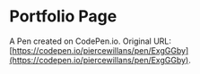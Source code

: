 # Portfolio Page

A Pen created on CodePen.io. Original URL: [https://codepen.io/piercewillans/pen/ExgGGby](https://codepen.io/piercewillans/pen/ExgGGby).

